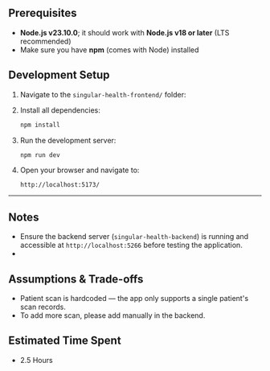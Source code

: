## Prerequisites
    
- **Node.js v23.10.0**; it should work with **Node.js v18 or later** (LTS recommended)
- Make sure you have **npm** (comes with Node) installed

## Development Setup

1. Navigate to the `singular-health-frontend/` folder:

2. Install all dependencies:
    ```bash
    npm install
    ```

3. Run the development server:
    ```bash
    npm run dev
    ```

4. Open your browser and navigate to:
    ```
    http://localhost:5173/
    ```
---

## Notes

- Ensure the backend server (`singular-health-backend`) is running and accessible at `http://localhost:5266` before testing the application.
- 
## Assumptions & Trade-offs

- Patient scan is hardcoded — the app only supports a single patient's scan records.
- To add more scan, please add manually in the backend.

## Estimated Time Spent

- 2.5 Hours